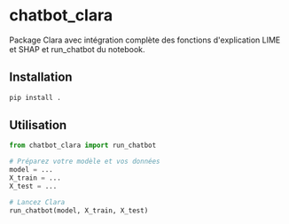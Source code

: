 # chatbot_clara

Package Clara avec intégration complète des fonctions d'explication LIME et SHAP et run_chatbot du notebook.

## Installation

```bash
pip install .
```

## Utilisation

```python
from chatbot_clara import run_chatbot

# Préparez votre modèle et vos données
model = ...
X_train = ...
X_test = ...

# Lancez Clara
run_chatbot(model, X_train, X_test)
```
